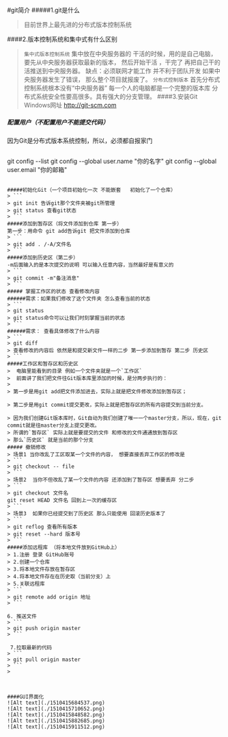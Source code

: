 #git简介
#####1.git是什么
> 目前世界上最先进的分布式版本控制系统

####2.版本控制系统和集中式有什么区别
> `集中式版本控制系统` 集中放在中央服务器的 干活的时候，用的是自己电脑，要先从中央服务器获取最新的版本， 然后开始干活 ，干完了 再把自己干的活推送到中央服务器。
缺点：必须联网才能工作 并不利于团队开发 如果中央服务器发生了错误，  那么整个项目就报废了。
`分布式控制版本` 首先分布式控制系统根本没有“中央服务器” 每一个人的电脑都是一个完整的版本库 分布式系统安全性要高很多。具有强大的分支管理。
####3.安装Git
> Windows网址 http://git-scm.com
##### 配置用户（不配置用户不能提交代码）
因为Git是分布式版本系统控制，所以，必须都自报家门 
> ```
git config --list 
git config --global user.name "你的名字"
git config --global user.email "你的邮箱"
```

#####初始化Git（一个项目初始化一次 不能嵌套   初始化了一个仓库）
> ```
> git init 告诉git那个文件夹被git所管理
> git status 查看git状态
> ```
#####添加到暂存区（将文件添加到仓库 第一步）
第一步：用命令 git add告诉git 把文件添加到仓库 
> ```
> git add . /-A/文件名
> ```
#####添加到历史区（第二步）
-m后面输入的是本次提交的说明 可以输入任意内容，当然最好是有意义的
> ```
> git commit -m"备注消息"
> ```
##### 掌握工作区的状态 查看修改内容
######需求：如果我们修改了这个文件夹 怎么查看当前的状态
> ```
> git status 
> git status命令可以让我们时刻掌握当前的状态
> ```
######需求： 查看具体修改了什么内容
> ```
> git diff 
> 查看修改的内容后 依然是和提交新文件一样的二步 第一步添加到暂存 第二步 历史区 
> ```
#####工作区和暂存区和历史区
>  电脑里能看到的目录 例如一个文件夹就是一个`工作区` 
>  前面讲了我们把文件往Git版本库里添加的时候，是分两步执行的：
>  
> 第一步是用git add把文件添加进去，实际上就是把文件修改添加到暂存区；

> 第二步是用git commit提交更改，实际上就是把暂存区的所有内容提交到当前分支。

> 因为我们创建Git版本库时，Git自动为我们创建了唯一一个master分支，所以，现在，git commit就是往master分支上提交更改。
> 所谓的`暂存区` 实际上就是要提交的文件 和修改的文件通通放到暂存区 
> 那么`历史区` 就是当前的那个分支 
##### 撤销修改
> 场景1 当你改乱了工区取某一个文件的内容， 想要直接丢弃工作区的修改是 
> ```
> git checkout -- file
> ```
> 场景2  当你不但改乱了某一个文件的内容 还添加到了暂存区 想要丢弃 分二步
> ```
> git checkout 文件名
git reset HEAD 文件名 回到上一次的缓存区
> ```
> 场景3  如果你已经提交到了历史区 那么只能使用 回滚历史版本了
> ```
> git reflog 查看所有版本
> git reset --hard 版本号
> ```
#####添加远程库 （将本地文件放到GitHub上）
> 1.注册 登录 GitHub账号 
> 2.创建一个仓库
> 3.将本地文件存放在暂存区 
> 4.将本地文件存在在历史取（当前分支）上
> 5.关联远程库 
> ```
> git remote add origin 地址
> ```

6. 推送文件
> ```
> git push origin master 
> ```

 7.拉取最新的代码
> ```
> git pull origin master
> ```
> 



####GUI界面化
![Alt text](./1510415684537.png)
![Alt text](./1510415710652.png)
![Alt text](./1510415848582.png)
![Alt text](./1510415882685.png)
![Alt text](./1510415911512.png)
